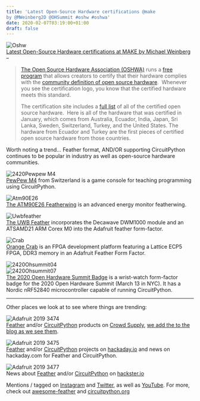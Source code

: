 ```yaml
---
title: 'Latest Open-Source Hardware certifications @make
by @MWeinberg2D @OHSummit #oshw #oshwa'
date: 2020-02-07T03:19:00+01:00
draft: false
---
```


![Oshw](https://cdn-blog.adafruit.com/uploads/2020/02/oshw.jpg)  
[Latest Open-Source Hardware certifications at MAKE by Michael Weinberg](https://makezine.com/2020/02/04/open-source-hardware-certifications-for-january-2020/) –

> [The Open Source Hardware Association (OSHWA)](https://www.oshwa.org/) runs a [free program](https://certification.oshwa.org/) that allows creators to certify that their hardware complies with the [community definition of open source hardware](https://www.oshwa.org/definition/).  Whenever you see the certification logo, you know that the certified hardware meets this standard.
> 
> The certification site includes a [full list](https://certification.oshwa.org/list.html) of all of the certified open source hardware.  Here is all of the hardware that was certified in January, which comes from Australia, Ecuador, India, Japan, Sri Lanka, Sweden, Switzerland, Turkey, and the United States. The hardware from Ecuador and Turkey are the first pieces of certified open source hardware from those countries.

Worth noting a trend… Feather format, AND/OR supporting CircuitPython continues to be popular in industry as well as open-source hardware communities.

![2420Pewpew M4](https://cdn-blog.adafruit.com/uploads/2020/02/2420pewpew_m4-1.jpg)  
[PewPew M4](https://certification.oshwa.org/ch000006.html) from Switzerland is a game console for teaching programming using CircuitPython.

![Atm90E26](https://cdn-blog.adafruit.com/uploads/2020/02/atm90e26.jpg)  
[The ATM90E26 Featherwing](https://certification.oshwa.org/au000004.html) is an advanced energy monitor featherwing.

![Uwbfeather](https://cdn-blog.adafruit.com/uploads/2020/02/uwbfeather.jpg)  
[The UWB Feather](https://certification.oshwa.org/au000005.html) incorporates the Decawave DWM1000 module and an ATSAMD21 ARM Corex M0 into the Adafruit feather form-factor.

![Crab](https://cdn-blog.adafruit.com/uploads/2020/02/crab.jpg)  
[Orange Crab](https://certification.oshwa.org/au000006.html) is an FPGA development platform featuring a Lattice ECP5 FPGA, DDR3 memory in an Adafruit Feather Form Factor.

![2420Ohsummit04](https://cdn-blog.adafruit.com/uploads/2020/02/2420ohsummit04-1.jpg)  
![2420Ohsummit07](https://cdn-blog.adafruit.com/uploads/2020/02/2420ohsummit07-1.jpg)  
[The 2020 Open Hardware Summit Badge](https://makezine.com/2020/02/04/open-source-hardware-certifications-for-january-2020/) is a wrist-watch form-factor badge for the 2020 Open Hardware Summit (March 13 in NYC). It has a Nordic nRF52840 microcontroller capable of running CircuitPython.

* * *

Other places we look at to see where things are trending:

![Adafruit 2019 3474](https://cdn-blog.adafruit.com/uploads/2020/02/adafruit_2019_3474.jpg)  
[Feather](https://www.crowdsupply.com/search?q=feather) and/or [CircuitPython](https://www.crowdsupply.com/search?q=circuitpython) products on [Crowd Supply](https://www.crowdsupply.com/), [we add the to the blog as we see them](https://blog.adafruit.com/?s=%40crowd_supply).

![Adafruit 2019 3475](https://cdn-blog.adafruit.com/uploads/2020/02/adafruit_2019_3475.jpg)  
[Feather](https://hackaday.io/search?term=feather) and/or [CircuitPython](https://hackaday.io/search?term=circuitpython) projects on [hackaday.io](https://hackaday.io/) and news on hackaday.com for Feather and CircuitPython.

![Adafruit 2019 3477](https://cdn-blog.adafruit.com/uploads/2020/02/adafruit_2019_3477.jpg)  
News about [Feather](https://www.hackster.io/search?q=feather&i=news_articles&sort_by=most_recent) and/or [CircuitPython](https://www.hackster.io/search?q=circuitpython&i=news_articles&sort_by=most_recent) on [hackster.io](https://www.hackster.io/)

Mentions / tagged on [Instagram](https://www.instagram.com/explore/tags/circuitpython/) and [Twitter](https://twitter.com/search?q=circuitpython&src=typed_query&f=live), as well as [YouTube](https://www.youtube.com/results?search_query=circuitpython). For more, check out [awesome-feather](https://github.com/adafruit/awesome-feather) and [circuitpython.org](https://circuitpython.org/)